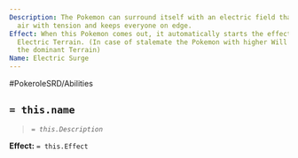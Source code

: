 ```yaml
---
Description: The Pokemon can surround itself with an electric field that fills the
  air with tension and keeps everyone on edge.
Effect: When this Pokemon comes out, it automatically starts the effects of the Move
  Electric Terrain. (In case of stalemate the Pokemon with higher Will might keep
  the dominant Terrain)
Name: Electric Surge
---
```


#PokeroleSRD/Abilities

## `= this.name`

> *`= this.Description`*

**Effect:** `= this.Effect`
